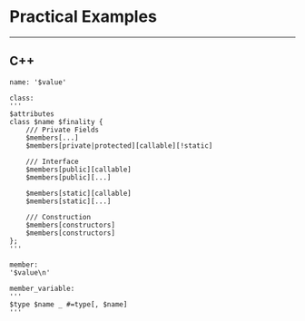 
# Practical Examples

-----------------------

## C++


```
name: '$value'

class: 
'''
$attributes
class $name $finality {
    /// Private Fields
    $members[...]
    $members[private|protected][callable][!static]

    /// Interface
    $members[public][callable]
    $members[public][...]

    $members[static][callable]
    $members[static][...]

    /// Construction
    $members[constructors]
    $members[constructors]
};
'''

member:
'$value\n'

member_variable:
'''
$type $name _ #=type[, $name]
'''

```

<!-- //how to allow?
struct {
    float x, y, z;
};

perhaps the above collapse clause operator?

#=type[EXPR]  (collapse on types are equal, where EXPR is the collapsed format)

is extendable to collapse on other properties with other operators i.e. <,~,!, etc...

-->
